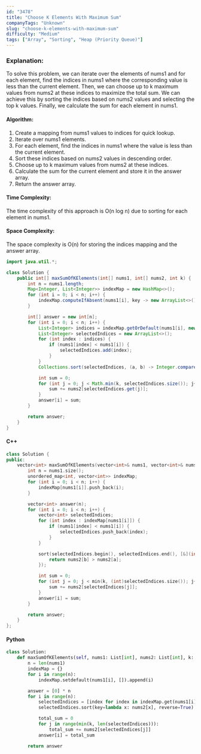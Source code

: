 ```yaml
---
id: "3478"
title: "Choose K Elements With Maximum Sum"
companyTags: "Unknown"
slug: "choose-k-elements-with-maximum-sum"
difficulty: "Medium"
tags: ["Array", "Sorting", "Heap (Priority Queue)"]
---
```


### Explanation:
To solve this problem, we can iterate over the elements of nums1 and for each element, find the indices in nums1 where the corresponding value is less than the current element. Then, we can choose up to k maximum values from nums2 at these indices to maximize the total sum. We can achieve this by sorting the indices based on nums2 values and selecting the top k values. Finally, we calculate the sum for each element in nums1.

#### Algorithm:
1. Create a mapping from nums1 values to indices for quick lookup.
2. Iterate over nums1 elements.
3. For each element, find the indices in nums1 where the value is less than the current element.
4. Sort these indices based on nums2 values in descending order.
5. Choose up to k maximum values from nums2 at these indices.
6. Calculate the sum for the current element and store it in the answer array.
7. Return the answer array.

#### Time Complexity:
The time complexity of this approach is O(n log n) due to sorting for each element in nums1.

#### Space Complexity:
The space complexity is O(n) for storing the indices mapping and the answer array.

```java
import java.util.*;

class Solution {
    public int[] maxSumOfKElements(int[] nums1, int[] nums2, int k) {
        int n = nums1.length;
        Map<Integer, List<Integer>> indexMap = new HashMap<>();
        for (int i = 0; i < n; i++) {
            indexMap.computeIfAbsent(nums1[i], key -> new ArrayList<>()).add(i);
        }

        int[] answer = new int[n];
        for (int i = 0; i < n; i++) {
            List<Integer> indices = indexMap.getOrDefault(nums1[i], new ArrayList<>());
            List<Integer> selectedIndices = new ArrayList<>();
            for (int index : indices) {
                if (nums1[index] < nums1[i]) {
                    selectedIndices.add(index);
                }
            }
            Collections.sort(selectedIndices, (a, b) -> Integer.compare(nums2[b], nums2[a]));

            int sum = 0;
            for (int j = 0; j < Math.min(k, selectedIndices.size()); j++) {
                sum += nums2[selectedIndices.get(j)];
            }
            answer[i] = sum;
        }

        return answer;
    }
}
```

#### C++
```cpp
class Solution {
public:
    vector<int> maxSumOfKElements(vector<int>& nums1, vector<int>& nums2, int k) {
        int n = nums1.size();
        unordered_map<int, vector<int>> indexMap;
        for (int i = 0; i < n; i++) {
            indexMap[nums1[i]].push_back(i);
        }

        vector<int> answer(n);
        for (int i = 0; i < n; i++) {
            vector<int> selectedIndices;
            for (int index : indexMap[nums1[i]]) {
                if (nums1[index] < nums1[i]) {
                    selectedIndices.push_back(index);
                }
            }

            sort(selectedIndices.begin(), selectedIndices.end(), [&](int a, int b) {
                return nums2[b] > nums2[a];
            });

            int sum = 0;
            for (int j = 0; j < min(k, (int)selectedIndices.size()); j++) {
                sum += nums2[selectedIndices[j]];
            }
            answer[i] = sum;
        }

        return answer;
    }
};
```

#### Python
```python
class Solution:
    def maxSumOfKElements(self, nums1: List[int], nums2: List[int], k: int) -> List[int]:
        n = len(nums1)
        indexMap = {}
        for i in range(n):
            indexMap.setdefault(nums1[i], []).append(i)

        answer = [0] * n
        for i in range(n):
            selectedIndices = [index for index in indexMap.get(nums1[i], []) if nums1[index] < nums1[i]]
            selectedIndices.sort(key=lambda x: nums2[x], reverse=True)

            total_sum = 0
            for j in range(min(k, len(selectedIndices))):
                total_sum += nums2[selectedIndices[j]]
            answer[i] = total_sum

        return answer
```
